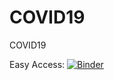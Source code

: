 # COVID19
COVID19

Easy Access: [![Binder](https://mybinder.org/badge_logo.svg)](https://mybinder.org/v2/gh/hemanth22/COVID19/HEAD)
